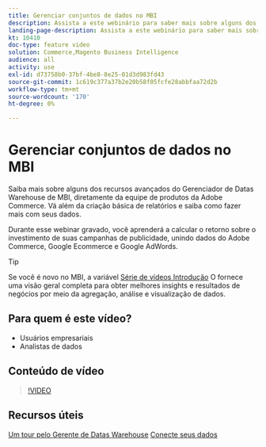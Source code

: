 ```yaml
---
title: Gerenciar conjuntos de dados no MBI
description: Assista a este webinário para saber mais sobre alguns dos recursos avançados do Gerenciador de Datas Warehouse de MBI.
landing-page-description: Assista a este webinário para saber mais sobre alguns dos recursos avançados do Gerenciador de Datas Warehouse de MBI.
kt: 10410
doc-type: feature video
solution: Commerce,Magento Business Intelligence
audience: all
activity: use
exl-id: d73758b0-37bf-4be8-8e25-01d3d983fd43
source-git-commit: 1c619c377a37b2e20b58f05fcfe28abbfaa72d2b
workflow-type: tm+mt
source-wordcount: '170'
ht-degree: 0%

---
```


# Gerenciar conjuntos de dados no MBI

Saiba mais sobre alguns dos recursos avançados do Gerenciador de Datas Warehouse de MBI, diretamente da equipe de produtos da Adobe Commerce. Vá além da criação básica de relatórios e saiba como fazer mais com seus dados.

Durante esse webinar gravado, você aprenderá a calcular o retorno sobre o investimento de suas campanhas de publicidade, unindo dados do Adobe Commerce, Google Ecommerce e Google AdWords.

>[!TIP]
>
>Se você é novo no MBI, a variável [Série de vídeos Introdução](./../1-overview.md) O fornece uma visão geral completa para obter melhores insights e resultados de negócios por meio da agregação, análise e visualização de dados.

## Para quem é este vídeo?

- Usuários empresariais
- Analistas de dados

## Conteúdo de vídeo

>[!VIDEO](https://video.tv.adobe.com/v/342497?quality=12&learn=on)

## Recursos úteis

[Um tour pelo Gerente de Datas Warehouse](https://docs.magento.com/mbi/data-analyst/data-warehouse-mgr/tour-dwm.html)
[Conecte seus dados](https://docs.magento.com/mbi/data-analyst/importing-data/connecting-data/connecting-data.html)
